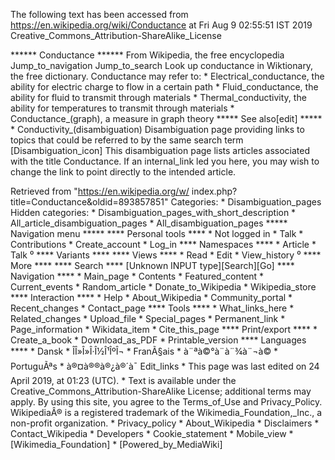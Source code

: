 The following text has been accessed from https://en.wikipedia.org/wiki/Conductance at Fri Aug 9 02:55:51 IST 2019
Creative_Commons_Attribution-ShareAlike_License




















****** Conductance ******
From Wikipedia, the free encyclopedia
Jump_to_navigation Jump_to_search
 Look up conductance in Wiktionary, the free dictionary.
Conductance may refer to:
    * Electrical_conductance, the ability for electric charge to flow in a
      certain path
    * Fluid_conductance, the ability for fluid to transmit through materials
    * Thermal_conductivity, the ability for temperatures to transmit through
      materials
    * Conductance_(graph), a measure in graph theory
***** See also[edit] *****
    * Conductivity_(disambiguation)
                      Disambiguation page providing links to topics that could
                      be referred to by the same search term
[Disambiguation_icon] This disambiguation page lists articles associated with
                      the title Conductance.
                      If an internal_link led you here, you may wish to change
                      the link to point directly to the intended article.

Retrieved from "https://en.wikipedia.org/w/
index.php?title=Conductance&oldid=893857851"
Categories:
    * Disambiguation_pages
Hidden categories:
    * Disambiguation_pages_with_short_description
    * All_article_disambiguation_pages
    * All_disambiguation_pages
***** Navigation menu *****
**** Personal tools ****
    * Not logged in
    * Talk
    * Contributions
    * Create_account
    * Log_in
**** Namespaces ****
    * Article
    * Talk
⁰
**** Variants ****
**** Views ****
    * Read
    * Edit
    * View_history
⁰
**** More ****
**** Search ****
[Unknown INPUT type][Search][Go]
**** Navigation ****
    * Main_page
    * Contents
    * Featured_content
    * Current_events
    * Random_article
    * Donate_to_Wikipedia
    * Wikipedia_store
**** Interaction ****
    * Help
    * About_Wikipedia
    * Community_portal
    * Recent_changes
    * Contact_page
**** Tools ****
    * What_links_here
    * Related_changes
    * Upload_file
    * Special_pages
    * Permanent_link
    * Page_information
    * Wikidata_item
    * Cite_this_page
**** Print/export ****
    * Create_a_book
    * Download_as_PDF
    * Printable_version
**** Languages ****
    * Dansk
    * ÎÎ»Î»Î·Î½Î¹ÎºÎ¬
    * FranÃ§ais
    * à¨ªà©°à¨à¨¾à¨¬à©
    * PortuguÃªs
    * à®¤à®®à®¿à®´à¯
Edit_links
    * This page was last edited on 24 April 2019, at 01:23 (UTC).
    * Text is available under the Creative_Commons_Attribution-ShareAlike
      License; additional terms may apply. By using this site, you agree to the
      Terms_of_Use and Privacy_Policy. WikipediaÂ® is a registered trademark of
      the Wikimedia_Foundation,_Inc., a non-profit organization.
    * Privacy_policy
    * About_Wikipedia
    * Disclaimers
    * Contact_Wikipedia
    * Developers
    * Cookie_statement
    * Mobile_view
    * [Wikimedia_Foundation]
    * [Powered_by_MediaWiki]
